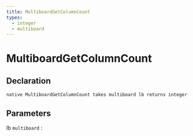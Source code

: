 ```yaml
---
title: MultiboardGetColumnCount
types:
  - integer
  - multiboard
---
```


# MultiboardGetColumnCount

## Declaration

```jass
native MultiboardGetColumnCount takes multiboard lb returns integer
```

## Parameters
lb `multiboard`
: 

